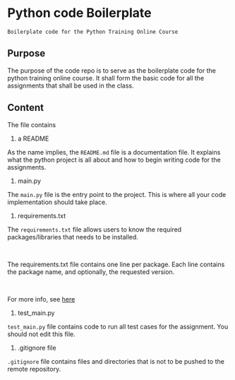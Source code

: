 # Python code Boilerplate
	Boilerplate code for the Python Training Online Course

## Purpose 

The purpose of the code repo is to serve as the boilerplate code for the python training online course. 
It shall form the basic code for all the assignments that shall be used in the class.

## Content

The file contains 

1. a README

As the name implies, the `README.md` file is a documentation file. It explains what the python project is all about and how to begin writing code for the assignments.

1. main.py

The `main.py` file is the entry point to the project. This is where all your code implementation should take place.

1. requirements.txt

The `requirements.txt` file allows users to know the required packages/libraries that needs to be installed.

&nbsp;

The requirements.txt file contains one line per package. Each line contains the package name, and optionally, the requested version. 

&nbsp;

For more info, see [here](https://pip.pypa.io/en/stable/user_guide/#requirements-files)

1. test_main.py

`test_main.py` file contains code to run all test cases for the assignment. 
You should not edit this file.


1. .gitignore file

`.gitignore` file contains files and directories that is not to be pushed to the remote repository.
	


